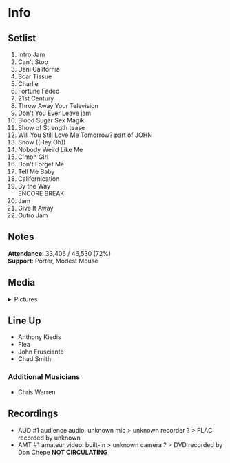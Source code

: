 # Info

## Setlist

1. Intro Jam
2. Can't Stop
3. Dani California
4. Scar Tissue
5. Charlie
6. Fortune Faded
7. 21st Century
8. Throw Away Your Television
9. Don't You Ever Leave jam
10. Blood Sugar Sex Magik
11. Show of Strength tease
12. Will You Still Love Me Tomorrow? part of JOHN
13. Snow ((Hey Oh))
14. Nobody Weird Like Me
15. C'mon Girl
16. Don't Forget Me
17. Tell Me Baby
18. Californication
19. By the Way
<br> ENCORE BREAK
20. Jam
21. Give It Away
22. Outro Jam

## Notes

**Attendance**: 33,406 / 46,530 (72%)
<br>
**Support**: Porter, Modest Mouse

## Media 

<details>
  <summary>Pictures</summary>
  <!--<img alt="Setlist" title="Setlist" src="_.jpg" height="200" />
  <img alt="Clipping" title="Clipping" src="_.jpg" height="200" />
  <img alt="Flyer" title="Flyer" src="_.jpg" height="200" />-->
</details>

## Line Up

* Anthony Kiedis
* Flea
* John Frusciante
* Chad Smith

### Additional Musicians

* Chris Warren

## Recordings

* AUD #1 audience audio: unknown mic > unknown recorder ? > FLAC recorded by unknown
* AMT #1 amateur video: built-in > unknown camera ? > DVD recorded by Don Chepe **NOT CIRCULATING**
